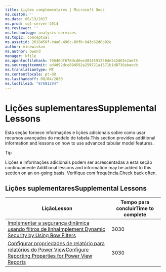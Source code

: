 ```yaml
---
title: Lições complementares | Microsoft Docs
ms.custom: ''
ms.date: 06/13/2017
ms.prod: sql-server-2014
ms.reviewer: ''
ms.technology: analysis-services
ms.topic: conceptual
ms.assetid: 2018456f-b4a6-496c-89fb-043c62d8b82e
author: minewiskan
ms.author: owend
manager: kfile
ms.openlocfilehash: 70640df678dcd6ee48145912504e542d62e2ae75
ms.sourcegitcommit: ad4d92dce894592a259721a1571b1d8736abacdb
ms.translationtype: MT
ms.contentlocale: pt-BR
ms.lasthandoff: 08/04/2020
ms.locfileid: "87681294"
---
```

# <a name="supplemental-lessons"></a><span data-ttu-id="ae33d-102">Lições suplementares</span><span class="sxs-lookup"><span data-stu-id="ae33d-102">Supplemental Lessons</span></span>
  <span data-ttu-id="ae33d-103">Esta seção fornece informações e lições adicionais sobre como usar recursos avançados do modelo de tabela.</span><span class="sxs-lookup"><span data-stu-id="ae33d-103">This section provides additional information and lessons on how to use advanced tabular model features.</span></span>  
  
> [!TIP]  
>  <span data-ttu-id="ae33d-104">Lições e informações adicionais podem ser acrescentadas a esta seção continuamente.</span><span class="sxs-lookup"><span data-stu-id="ae33d-104">Additional lessons and information may be added to this section on an on-going basis.</span></span> <span data-ttu-id="ae33d-105">Verifique com frequência.</span><span class="sxs-lookup"><span data-stu-id="ae33d-105">Check back often.</span></span>  
  
## <a name="supplemental-lessons"></a><span data-ttu-id="ae33d-106">Lições suplementares</span><span class="sxs-lookup"><span data-stu-id="ae33d-106">Supplemental Lessons</span></span>  
  
|<span data-ttu-id="ae33d-107">Lição</span><span class="sxs-lookup"><span data-stu-id="ae33d-107">Lesson</span></span>|<span data-ttu-id="ae33d-108">Tempo para concluir</span><span class="sxs-lookup"><span data-stu-id="ae33d-108">Time to complete</span></span>|  
|------------|----------------------|  
|[<span data-ttu-id="ae33d-109">Implementar a segurança dinâmica usando filtros de linha</span><span class="sxs-lookup"><span data-stu-id="ae33d-109">Implement Dynamic Security by Using Row Filters</span></span>](../../2014/tutorials/implement-dynamic-security-by-using-row-filters.md)|<span data-ttu-id="ae33d-110">30</span><span class="sxs-lookup"><span data-stu-id="ae33d-110">30</span></span>|  
|[<span data-ttu-id="ae33d-111">Configurar propriedades de relatório para relatórios do Power View</span><span class="sxs-lookup"><span data-stu-id="ae33d-111">Configure Reporting Properties for Power View Reports</span></span>](../analysis-services/supplemental-lesson-configure-reporting-properties-for-power-view-reports.md)|<span data-ttu-id="ae33d-112">30</span><span class="sxs-lookup"><span data-stu-id="ae33d-112">30</span></span>|  
  
  
